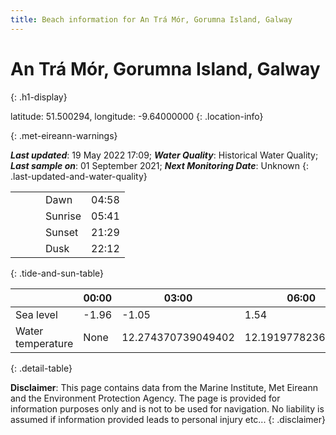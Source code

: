 ```yaml
---
title: Beach information for An Trá Mór, Gorumna Island, Galway
---
```

# An Trá Mór, Gorumna Island, Galway 
{: .h1-display}

latitude: 51.500294, longitude: -9.64000000
{: .location-info}


{: .met-eireann-warnings}

___Last updated___: 19 May 2022 17:09; ___Water Quality___: Historical Water Quality;
___Last sample on___: 01 September 2021; ___Next Monitoring Date___: Unknown
{: .last-updated-and-water-quality}

|   |   |   |   |   |
|---|---|---|---|---|
|   |   |   | Dawn  | 04:58 |
|   |   |   | Sunrise  | 05:41 |
|   |   |   | Sunset  | 21:29 |
|   |   |   | Dusk  | 22:12 |
{: .tide-and-sun-table}

<div></div>

| | 00:00 | 03:00 | 06:00 | 09:00 | 12:00 | 15:00 | 18:00 | 21:00 |
|---|---|---|---|---|---|---|---|---|
| Sea level | -1.96 | -1.05 | 1.54 | 0.98| -1.56 | -1.06 | 1.51 | 1.33 |
| Water temperature | None | 12.274370739049402 | 12.191977823673096 | 12.207211441922187 | 12.400063855833327 | 12.541226771454866 | 12.449640827337443 | 12.413513731371403 |
{: .detail-table}

__Disclaimer__: This page contains data from the Marine Institute,
Met Eireann and the Environment Protection Agency. The page is provided for
information purposes only and is not to be used for navigation. No liability
is assumed if information provided leads to personal injury etc...
{: .disclaimer}